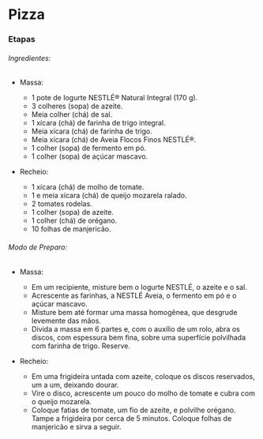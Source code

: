# Pizza

### Etapas

###### Ingredientes:

- Massa:
  - 1 pote de Iogurte NESTLÉ® Natural Integral (170 g).
  - 3 colheres (sopa) de azeite.
  - Meia colher (chá) de sal.
  - 1 xícara (chá) de farinha de trigo integral.
  - Meia xícara (chá) de farinha de trigo.
  - Meia xícara (chá) de Aveia Flocos Finos NESTLÉ®.
  - 1 colher (sopa) de fermento em pó.
  - 1 colher (sopa) de açúcar mascavo.

- Recheio:
  - 1 xícara (chá) de molho de tomate.
  - 1 e meia xícara (chá) de queijo mozarela ralado.
  - 2 tomates rodelas.
  - 1 colher (sopa) de azeite.
  - 1 colher (chá) de orégano.
  - 10 folhas de manjericão.

###### Modo de Preparo:

- Massa:
  - Em um recipiente, misture bem o Iogurte NESTLÉ, o azeite e o sal.
  - Acrescente as farinhas, a NESTLÉ Aveia, o fermento em pó e o açúcar mascavo.
  - Misture bem até formar uma massa homogênea, que desgrude levemente das mãos.
  - Divida a massa em 6 partes e, com o auxílio de um rolo, abra os discos, com espessura bem fina, sobre uma superfície polvilhada com farinha de trigo. Reserve.

- Recheio:
  - Em uma frigideira untada com azeite, coloque os discos reservados, um a um, deixando dourar.
  - Vire o disco, acrescente um pouco do molho de tomate e cubra com o queijo mozarela.
  - Coloque fatias de tomate, um fio de azeite, e polvilhe orégano. Tampe a frigideira por cerca de 5 minutos. Coloque folhas de manjericão e sirva a seguir.
